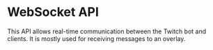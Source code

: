 # WebSocket API
This API allows real-time communication between the Twitch bot and clients. It is mostly used for receiving messages to an overlay.

